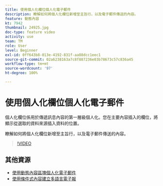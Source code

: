 ```yaml
---
title: 使用個人化欄位個人化電子郵件
description: 瞭解如何將個人化欄位新增至主旨行，以及電子郵件傳送的內容。
feature: 動態內容
kt: 7942
thumbnail: 24925.jpg
doc-type: feature video
activity: use
team: TM
role: User
level: Beginner
exl-id: 0ff643b8-013e-4192-831f-aa88dcc1eec1
source-git-commit: 02a6238163a7c8f887236e03b78673c57c836a45
workflow-type: tm+mt
source-wordcount: '97'
ht-degree: 100%

---
```


# 使用個人化欄位個人化電子郵件

個人化欄位係用於傳遞訊息內容的第一層級個人化。您在主要內容插入的欄位，將顯示從選取的資料來源插入資料的位置。

瞭解如何將個人化欄位新增至主旨行，以及電子郵件傳送的內容。

>[!VIDEO](https://video.tv.adobe.com/v/24925?quality=12)

## 其他資源

* [使用動態內容區塊個人化電子郵件](/help/content-creation/personalize-using-dynamic-content-blocks.md)
* [使用條件式內容建立多語言電子報](/help/content-creation/create-a-multilingual-newsletter-using-conditional-content.md)
